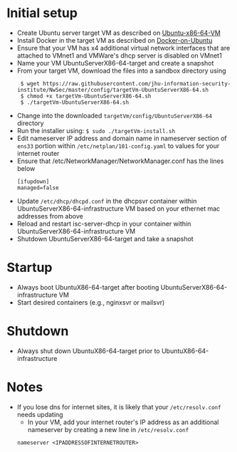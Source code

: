 # Initial setup
* Create Ubuntu server target VM as described on [Ubuntu-x86-64-VM](https://github.com/jhu-information-security-institute/NwSec/wiki/Ubuntu-x86-64-VM)
* Install Docker in the target VM as described on [Docker-on-Ubuntu](https://github.com/jhu-information-security-institute/NwSec/wiki/Docker-on-Ubuntu)
* Ensure that your VM has x4 additional virtual network interfaces that are attached to VMnet1 and VMWare's dhcp server is disabled on VMnet1
* Name your VM UbuntuServerX86-64-target and create a snapshot
* From your target VM, download the files into a sandbox directory using
   ```
    $ wget https://raw.githubusercontent.com/jhu-information-security-institute/NwSec/master/config/targetVm-UbuntuServerX86-64.sh
    $ chmod +x targetVm-UbuntuServerX86-64.sh
    $ ./targetVm-UbuntuServerX86-64.sh
    ```
* Change into the downloaded `targetVm/config/UbuntuServerX86-64` directory
* Run the installer using: `$ sudo ./targetVm-install.sh`
* Edit nameserver IP address and domain name in nameserver section of `ens33` portion within `/etc/netplan/101-config.yaml` to values for your internet router
* Ensure that /etc/NetworkManager/NetworkManager.conf has the lines below
    ```
    [ifupdown]
    managed=false
    ```
* Update `/etc/dhcp/dhcpd.conf` in the dhcpsvr container within UbuntuServerX86-64-infrastructure VM based on your ethernet mac addresses from above
* Reload and restart isc-server-dhcp in your container within UbuntuServerX86-64-infrastructure VM
* Shutdown UbuntuServerX86-64-target and take a snapshot

# Startup
* Always boot UbuntuX86-64-target after booting UbuntuServerX86-64-infrastructure VM
* Start desired containers (e.g., nginxsvr or mailsvr)

# Shutdown
* Always shut down UbuntuX86-64-target prior to UbuntuX86-64-infrastructure
    
# Notes
* If you lose dns for internet sites, it is likely that your `/etc/resolv.conf` needs updating
    * In your VM, add your internet router's IP address as an additional nameserver by creating a new line in `/etc/resolv.conf`
    ```
    nameserver <IPADDRESSOFINTERNETROUTER>
    ```
